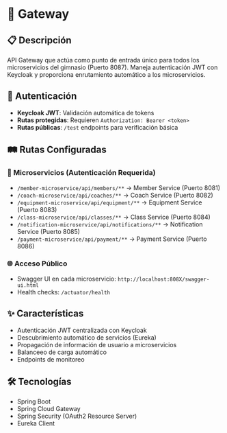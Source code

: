 # 🚪 Gateway

## 📋 Descripción

API Gateway que actúa como punto de entrada único para todos los microservicios del gimnasio (Puerto 8087).
Maneja autenticación JWT con Keycloak y proporciona enrutamiento automático a los microservicios.

## 🔐 Autenticación

- **Keycloak JWT**: Validación automática de tokens
- **Rutas protegidas**: Requieren `Authorization: Bearer <token>`
- **Rutas públicas**: `/test` endpoints para verificación básica

## 🛤️ Rutas Configuradas

### 🔗 Microservicios (Autenticación Requerida)

- `/member-microservice/api/members/**` → Member Service (Puerto 8081)
- `/coach-microservice/api/coaches/**` → Coach Service (Puerto 8082)
- `/equipment-microservice/api/equipment/**` → Equipment Service (Puerto 8083)
- `/class-microservice/api/classes/**` → Class Service (Puerto 8084)
- `/notification-microservice/api/notifications/**` → Notification Service (Puerto 8085)
- `/payment-microservice/api/payment/**` → Payment Service (Puerto 8086)

### 🌐 Acceso Público

- Swagger UI en cada microservicio: `http://localhost:808X/swagger-ui.html`
- Health checks: `/actuator/health`

## ✨ Características

- Autenticación JWT centralizada con Keycloak
- Descubrimiento automático de servicios (Eureka)
- Propagación de información de usuario a microservicios
- Balanceeo de carga automático
- Endpoints de monitoreo

## 🛠️ Tecnologías

- Spring Boot
- Spring Cloud Gateway
- Spring Security (OAuth2 Resource Server)
- Eureka Client
